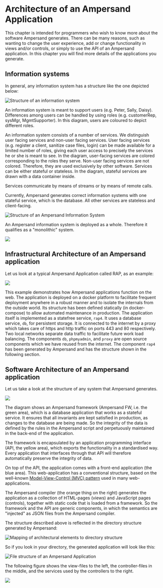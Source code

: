 # Architecture of an Ampersand Application

This chapter is intended for programmers who wish to know more about the software Ampersand generates. There can be many reasons, such as wanting to change the user experience, add or change functionality in views and/or controls, or simply to use the API of an Ampersand application. In this chapter you will find more details of the applications you generate.

## Information systems

In general, any information system has a structure like the one depicted below:

![Structure of an information system](../.gitbook/assets/structure-of-an-information-system.svg)

An information system is meant to support users \(e.g. Peter, Sally, Daisy\). Differences among users can be handled by using roles \(e.g. customerRep, sysMgr, MgmtSupporter\). In this diagram, users are coloured to depict different roles. 

An information system consists of a number of services. We distinguish user facing services and non-user facing services. User facing services \(e.g. register a client, sanitize case files, login\) can be made available for a limited number of roles, giving each user access to precisely the services he or she is meant to see. In the diagram, user-facing services are colored corresponding to the roles they serve. Non-user facing services are not colored. Therefore, they are used exclusively by other software. Services can be either stateful or stateless. In the diagram, stateful services are drawn with a data container inside.

Services communicate by means of streams or by means of remote calls.

Currently, Ampersand generates correct information systems with one stateful service, which is the database. All other services are stateless and client-facing.

![Structure of an Ampersand Information System](../.gitbook/assets/monolithic-information-system.svg)

An Ampersand information system is deployed as a whole. Therefore it qualifies as a "monolithic" system.

![](../.gitbook/assets/untitled-diagram-4.png)

## Infrastructural Architecture of an Ampersand application

Let us look at a typical Ampersand Application called RAP, as an example:

![](../.gitbook/assets/docker-compose%20%282%29.png)

This example demonstrates how Ampersand applications function on the web. The application is deployed on a docker platform to facilitate frequent deployment anywhere in a robust manner and to isolate the internals from the outside world. Its structure has been defined statically \(in docker-compose\) to allow automated maintenance in production. The application itself is implemented as a statefree service, `rap4`. It uses a database service, `db`, for persistent storage. It is connected to the internet by a proxy which takes care of https and http traffic on ports 443 and 80 respectively. Two local networks separate data traffic to facilitate future work load balancing. The components `db`, `phpmyadmin`, and `proxy` are open source components which we have reused from the internet. The component `rap4` has been generated by Ampersand and has the structure shown in the following section.

## Software Architecture of an Ampersand application

Let us take a look at the structure of any system that Ampersand generates.

![](../.gitbook/assets/untitled-diagram-3%20%281%29.png)

The diagram shows an Ampersand framework \(Ampersand FW, i.e. the green area\), which is a database application that works as a stateful service. It ensures that all invariants are kept satisfied in production, as changes to the database are being made. So the integrity of the data is defined by the rules in the Ampersand script and perpetuously maintained in the back-end of the application.

The framework is encapsulated by an application programming interface \(API, the yellow area\), which exports the functionality in a standardised way. Every application that interfaces through that API will therefore automatically preserve the integrity of data.

On top of the API, the application comes with a front-end application \(the blue area\). This web-application has a conventional structure, based on the well-known [Model-View-Control \(MVC\) pattern](https://en.wikipedia.org/wiki/Model%E2%80%93view%E2%80%93controller) used in many web-applications.

The Ampersand compiler \(the orange thing on the right\) generates the application as a collection of HTML-pages \(views\) and JavaScript pages \(controls\), together with static code that is loaded from a framework. So the framework and the API are generic components, in which the semantics are "injected" as JSON files from the Ampersand compiler.

The structure described above is reflected in the directory structure generated by Ampersand: 

![Mapping of architectural elements to directory structure](../.gitbook/assets/untitled-diagram-5.png)

So if you look in your directory, the generated application will look like this:

![File structure of an Ampersand Application](../.gitbook/assets/Directory%20structure.png)

The following figure shows the view-files to the left, the controller-files in the middle, and the services used by the controllers to the right.

![](../.gitbook/assets/views_controllers_services.png)

